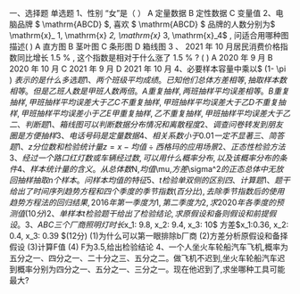 一、选择题
 单选题
 1、性别 “女”是（   ）
 A   定量数据 
 B   定性数据 
 C   变量值
 2、电脑品牌 $ \mathrm{ABCD} $, 喜欢 $ \mathrm{ABCD} $ 品牌的人数分别为$  \mathrm{x}_ 1, \mathrm{x} _2, \mathrm{x}_ 3, \mathrm{x}_4$ , 问适合用哪种图描述(   )
 A  直方图
 B  茎叶图
 C  条形图
 D  箱线图
  3 、 2021  年 10 月居民消费价格指数同比增长  1.5 % , 这个指数是相对于什么涨了 1.5 % ? (   )
 A  2020 年 9 月
 B  2020 年 10 月
 C  2021 年  9 月
 D  2021 年 10 月
 4、必要样本容量中乘以$ (1-  \pi  ) $表示的是什么
 多选题
 1、两个班级平均成绩。已知他们总体方差相等,抽取样本数相等。但是乙班人数是甲班人数两倍。
 A重复抽样,两班抽样平均误差相等。
 B重复抽样,甲班抽样平均误差大于乙
 C不重复抽样,甲班抽样平均误差大于乙
 D不重复抽样,甲班抽样平均误差小于乙
 E甲重复抽样,乙不重复抽样,甲班抽样平均误差大于乙
 二、判断题
 1、箱线图可以判断数据分布情况和离散程度
 2、调查问卷转发到朋友圈是方便抽样
 3、电话号码是定量数据
 4、相关系数小于0.01一定不显著
 三、简答题
 1、z分位数和检验统计量z=x-均值÷西格玛的应用场景
 2、正态性检验方法
 3、经过一个路口红灯数或车辆经过数,可以用什么概率分布,以及该概率分布的条件
 4、样本统计量的含义。从总体数$N,$均值$\mu,$方差$\sigma^2$的正态总体中无放回抽样抽取n个样本。问样本均值的特征
 5、t检验单双侧的区别
 四、计算题
 1、题干给出了时间序列趋势方程和四个季度的季节指数(百分比),去除季节指数后的使用趋势方程法的回归结果,2016年第一季度为1,第二季度为2,求2020年各季度的预测值(10分)
 2、单样本  t  检验题干给出了检验结论,求原假设和备则假设和前提假设。
 3、ABC三个厂商照明灯时长$x_1: 9.8, x_2: 9.4, x_3: 10$
  方差$x_1:0.36, x_2: 0.4, x_3: 0.39 $(12分)
 (1)为什么可以第一眼排除b厂商
 (2)方差分析原假设和备择假设
 (3)计算F值
 (4) F为3.5,给出检验结论
 4、一个人坐火车轮船汽车飞机,概率为五分之一、四分之一、二十分之三、五分之二。做飞机不迟到,坐火车轮船汽车迟到概率分别为四分之一、五分之一、三分之一。现在他迟到了,求坐哪种工具可能最大?
 ​

 